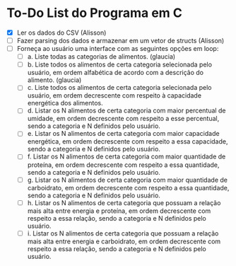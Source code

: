 # To-Do List do Programa em C

- [x] Ler os dados do CSV (Alisson)
- [ ] Fazer parsing dos dados e armazenar em um vetor de structs (Alisson)
- [ ] Forneça ao usuário uma interface com as seguintes opções em loop:
    - [ ] a. Liste todas as categorias de alimentos. (glaucia)
    - [ ] b. Liste todos os alimentos de certa categoria selecionada pelo usuário, em ordem alfabética de acordo com a descrição do alimento. (glaucia)
    - [ ] c. Liste todos os alimentos de certa categoria selecionada pelo usuário, em ordem decrescente com respeito à capacidade energética dos alimentos.
    - [ ] d. Listar os N alimentos de certa categoria com maior percentual de umidade, em ordem decrescente com respeito a esse percentual, sendo a categoria e N definidos pelo usuário.
    - [ ] e. Listar os N alimentos de certa categoria com maior capacidade energética, em ordem decrescente com respeito a essa capacidade, sendo a categoria e N definidos pelo usuário.
    - [ ] f. Listar os N alimentos de certa categoria com maior quantidade de proteína, em ordem decrescente com respeito a essa quantidade, sendo a categoria e N definidos pelo usuário.
    - [ ] g. Listar os N alimentos de certa categoria com maior quantidade de carboidrato, em ordem decrescente com respeito a essa quantidade, sendo a categoria e N definidos pelo usuário.
    - [ ] h. Listar os N alimentos de certa categoria que possuam a relação mais alta entre energia e proteína, em ordem decrescente com respeito a essa relação, sendo a categoria e N definidos pelo usuário.
    - [ ] i. Listar os N alimentos de certa categoria que possuam a relação mais alta entre energia e carboidrato, em ordem decrescente com respeito a essa relação, sendo a categoria e N definidos pelo usuário.
